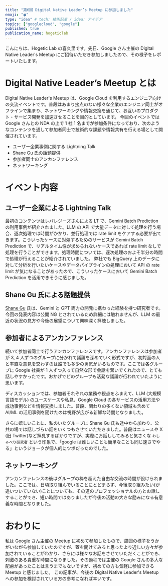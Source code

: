 ```yaml
---
title: "第6回 Digital Native Leader’s Meetup に参加しました"
emoji: "🍀"
type: "idea" # tech: 技術記事 / idea: アイデア
topics: ["googlecloud", "google"]
published: true
publication_name: hogeticlab
---
```


こんにちは、Hogetic Lab の喜久里です。先日、Google さん主催の Digital Native Leader's Meetup にご招待いただき参加しましたので、その様子をレポートいたします。


# Digital Native Leader’s Meetup とは
Digital Native Leader's Meetup は、Google Cloud を利用するエンジニア向けの交流イベントです。普段はあまり接点のない様々な企業のエンジニア同士がオフラインで集まり、ネットワーキングや情報交換を通じて、お互いのプロダクト・サービス開発を加速させることを目的としています。
今回のイベントでは Google さんとの NDA の上で 1 社 1 名までが参加条件になっており、次のようなコンテンツを通して参加者同士で技術的な課題や情報共有を行える場として開催されています。
- ユーザー企業事例に関する Lightning Talk
- Shane Gu 氏の話題提供
- 参加者同士のアンカンファレンス
- ネットワーキング


# イベント内容
## ユーザー企業による Lightning Talk
最初のコンテンツはレバレジーズさんによる LT で、Gemini Batch Prediction の利用事例が紹介されました。LLM の API で大量データに対して処理を行う場合、逐次処理では時間がかかり、並行処理では rate limit をケアする必要が出てきます。こういったケースに対処するためのサービスが Gemini Batch Prediction で、リアルタイム性が求められないケースであれば rate limit なしで処理を行うことができます。処理時間については、逐次処理のおよそ半分の時間で処理が行えることが紹介されていました。
弊社でも BigQuery 上のデータに対して分析を行いたいケースやデータパイプラインの処理において API の rate limit が気になることがあったので、こういったケースにおいて Gemini Batch Prediction を活用できそうに感じました。

## Shane Gu 氏による話題提供
[Shane Gu](https://x.com/shaneguml) 氏は、Gemini と GPT 両方の開発に携わった経験を持つ研究者です。今回の発表内容は公開 NG とされているため詳細には触れませんが、LLM の最近の状況の見方や今後の展望について興味深く拝聴しました。

## 参加者によるアンカンファレンス
続いて参加者同士で行うアンカンファレンスです。アンカンファレンスは参加者が 3, 4 人ずつのグループに分かれて議論を深めていく形式ですが、初対面の人と率直な意見を交わすのは誰でも多少の勇気がいるものです。ここでは各グループに Google 社員が 1 人ずつ入って自然な形で会話を繋いでくれたので、とても話しやすかったです。おかげでどのグループも活発な議論が行われていたように思います。

ディスカッションでは、参加者それぞれの業務や視点をふまえて、LLM (大規模言語モデル) のユースケースや私見、Google Cloud の各サービスの活用方法や成功事例などを情報交換しました。普段、関わりの多くない領域も含めて AI/ML の活用事例を聞けたのは視野が広がる新鮮な時間となりました。

さらに嬉しいことに、私のいたグループに Shane Gu 氏も途中から加わり、公共の場では話しづらい話をいくつもさせていただきました。普段はニュースや X (旧 Twitter)など拝見するばかりですが、実際にお話ししてみると気さくな `おしゃべり研究者` という印象で、「google は難しいことも簡単なことも同じ速さでやる」というジョークが個人的にツボだったのでした。

## ネットワーキング
アンカンファレンスの後はグループの枠を超えた自由な交流の時間が設けられました。ここでは、日頃取り組んでいることにとどまらず、今後取り組みたい(が追いついていない)ことについても、その道のプロフェッショナルの方とお話しすることができ、短い時間ではありましたが今後の活動の大きな励みになる有意義な時間となりました。


# おわりに
私は Google さん主催の Meetup に初めて参加したもので、周囲の様子をうかがいながら参加していたのですが、蓋を開けてみると思ったより近しい方々が参加されていることがわかり、さらには様々なお話をさせていただくことができ、刺激のある貴重な時間になりました。その過程では主催の Google さんの多大な配慮があったことは言うまでもないですが、初めての方も気軽に参加できる Meetup と感じました。
この記事が、今後の Digital Native Leader's Meetup への参加を検討されている方の参考になれば幸いです。
